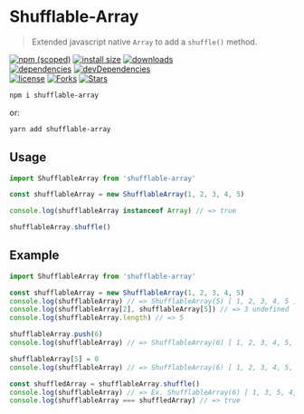 # Shufflable-Array

> Extended javascript native `Array` to add a `shuffle()` method.

[![npm (scoped)](https://img.shields.io/npm/v/shufflable-array.svg)](https://npmjs.com/package/shufflable-array)
[![install size](https://packagephobia.now.sh/badge?p=shufflable-array)](https://packagephobia.now.sh/result?p=shufflable-array)
[![downloads](https://img.shields.io/npm/dt/shufflable-array.svg)](https://npmjs.com/package/shufflable-array) <br>
[![dependencies](https://david-dm.org/mirismaili/shufflable-array.svg)](https://david-dm.org/mirismaili/shufflable-array)
[![devDependencies](https://david-dm.org/mirismaili/shufflable-array/dev-status.svg)](https://david-dm.org/mirismaili/shufflable-array?type=dev) <br>
[![license](https://img.shields.io/github/license/mirismaili/shufflable-array.svg)](https://github.com/mirismaili/shufflable-array/blob/master/LICENSE)
[![Forks](https://img.shields.io/github/forks/mirismaili/shufflable-array.svg?style=social)](https://github.com/mirismaili/shufflable-array/fork)
[![Stars](https://img.shields.io/github/stars/mirismaili/shufflable-array.svg?style=social)](https://github.com/mirismaili/shufflable-array)

```bash
npm i shufflable-array
```

or:

```bash
yarn add shufflable-array
```

## Usage

```javascript
import ShufflableArray from 'shufflable-array'

const shufflableArray = new ShufflableArray(1, 2, 3, 4, 5)

console.log(shufflableArray instanceof Array) // => true

shufflableArray.shuffle()
```

## Example

```javascript
import ShufflableArray from 'shufflable-array'

const shufflableArray = new ShufflableArray(1, 2, 3, 4, 5)
console.log(shufflableArray) // => ShufflableArray(5) [ 1, 2, 3, 4, 5 ]
console.log(shufflableArray[2], shufflableArray[5]) // => 3 undefined
console.log(shufflableArray.length) // => 5

shufflableArray.push(6)
console.log(shufflableArray) // => ShufflableArray(6) [ 1, 2, 3, 4, 5, 6 ]

shufflableArray[5] = 0
console.log(shufflableArray) // => ShufflableArray(6) [ 1, 2, 3, 4, 5, 0 ]

const shuffledArray = shufflableArray.shuffle()
console.log(shufflableArray) // => Ex. ShufflableArray(6) [ 1, 3, 5, 4, 0, 2 ]
console.log(shufflableArray === shuffledArray) // => true
```
